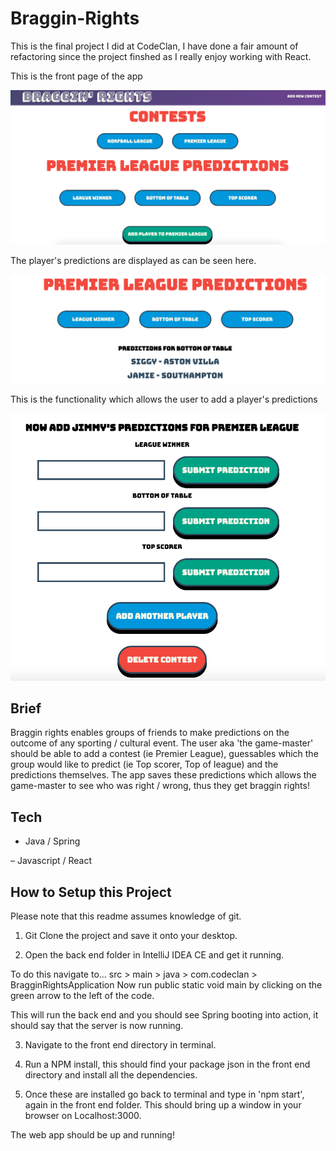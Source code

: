 # Braggin-Rights

This is the final project I did at CodeClan, I have done a fair amount of refactoring since the project finshed as I really enjoy working with React.

This is the front page of the app

![](images/braggin-home.png)

The player's predictions are displayed as can be seen here.

![](images/braggin-predictions.png)

This is the functionality which allows the user to add a player's predictions

![](images/braggin-add.png)

## Brief

Braggin rights enables groups of friends to make predictions on the outcome of any sporting / cultural event.  The user aka  'the game-master' should be able to add a contest (ie Premier League), guessables which the group would like to predict (ie Top scorer, Top of league) and the predictions themselves.  The app saves these predictions which allows the game-master to see who was right / wrong, thus they get braggin rights!

## Tech

- Java / Spring

– Javascript / React

## How to Setup this Project

Please note that this readme assumes knowledge of git.

1. Git Clone the project and save it onto your desktop.

2. Open the back end folder in IntelliJ IDEA CE and get it running. 

To do this navigate to... src > main > java > com.codeclan > BragginRightsApplication
Now run public static void main by clicking on the green arrow to the left of the code. 

This will run the back end and you should see Spring booting into action, it should say that the server is now running.  

3. Navigate to the front end directory in terminal. 

4. Run a NPM install, this should find your package json in the front end directory and install all the dependencies. 

5. Once these are installed go back to terminal and type in 'npm start', again in the front end folder.  This should bring up a window in your browser on Localhost:3000.

The web app should be up and running!
